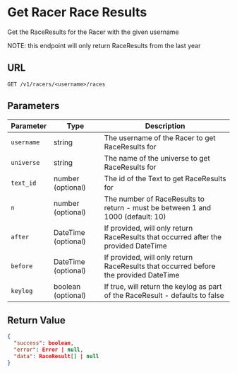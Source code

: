# Get Racer Race Results

Get the RaceResults for the Racer with the given username

NOTE: this endpoint will only return RaceResults from the last year

## URL

`GET /v1/racers/<username>/races`

## Parameters

| Parameter  | Type                | Description                                                                          |
|------------|---------------------|--------------------------------------------------------------------------------------|
| `username` | string              | The username of the Racer to get RaceResults for                                     |
| `universe` | string              | The name of the universe to get RaceResults for                                      |
| `text_id`  | number (optional)   | The id of the Text to get RaceResults for                                            |
| `n`        | number (optional)   | The number of RaceResults to return - must be between 1 and 1000 (default: 10)       |
| `after`    | DateTime (optional) | If provided, will only return RaceResults that occurred after the provided DateTime  |
| `before`   | DateTime (optional) | If provided, will only return RaceResults that occurred before the provided DateTime |
| `keylog`   | boolean (optional)  | If true, will return the keylog as part of the RaceResult - defaults to false        |

## Return Value

```json
{
  "success": boolean,
  "error": Error | null,
  "data": RaceResult[] | null
}
```